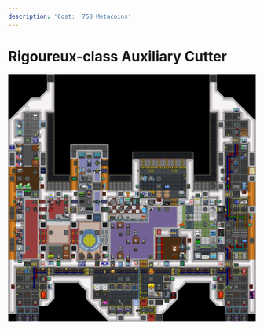 ```yaml
---
description: 'Cost:  750 Metacoins'
---
```


# Rigoureux-class Auxiliary Cutter

![](<../../.gitbook/assets/image (15).png>)
